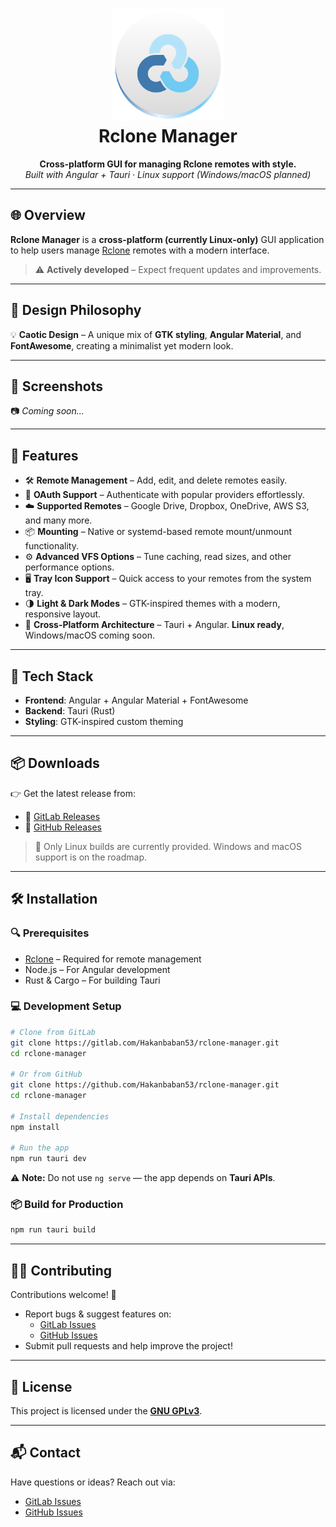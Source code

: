 <h1 align="center">
  <img src="src/assets/rclone.svg" alt="Rclone Manager" height="180">
  <br>
  Rclone Manager
</h1>

<p align="center">
  <b>Cross-platform GUI for managing Rclone remotes with style.</b><br>
  <i>Built with Angular + Tauri · Linux support (Windows/macOS planned)</i>
</p>

---

## 🌐 Overview

**Rclone Manager** is a **cross-platform (currently Linux-only)** GUI application to help users manage [Rclone](https://rclone.org/) remotes with a modern interface.

> ⚠️ **Actively developed** – Expect frequent updates and improvements.

---

## 🎨 Design Philosophy

💡 **Caotic Design** – A unique mix of **GTK styling**, **Angular Material**, and **FontAwesome**, creating a minimalist yet modern look.

---

## 📸 Screenshots

📷 *Coming soon...*

---

## 🚀 Features

- 🛠 **Remote Management** – Add, edit, and delete remotes easily.
- 🔐 **OAuth Support** – Authenticate with popular providers effortlessly.
- ☁️ **Supported Remotes** – Google Drive, Dropbox, OneDrive, AWS S3, and many more.
- 📦 **Mounting** – Native or systemd-based remote mount/unmount functionality.
- ⚙️ **Advanced VFS Options** – Tune caching, read sizes, and other performance options.
- 🖥 **Tray Icon Support** – Quick access to your remotes from the system tray.
- 🌗 **Light & Dark Modes** – GTK-inspired themes with a modern, responsive layout.
- 🧪 **Cross-Platform Architecture** – Tauri + Angular. **Linux ready**, Windows/macOS coming soon.

---

## 🔧 Tech Stack

- **Frontend**: Angular + Angular Material + FontAwesome
- **Backend**: Tauri (Rust)
- **Styling**: GTK-inspired custom theming

---

## 📦 Downloads

👉 Get the latest release from:

- 🔗 [GitLab Releases](https://gitlab.com/Hakanbaban53/rclone-manager/-/releases)
- 🔗 [GitHub Releases](https://github.com/Hakanbaban53/rclone-manager/releases)

> 🚧 Only Linux builds are currently provided. Windows and macOS support is on the roadmap.

---

## 🛠️ Installation

### 🔍 Prerequisites

- [Rclone](https://rclone.org/downloads/) – Required for remote management
- Node.js – For Angular development
- Rust & Cargo – For building Tauri

### 💻 Development Setup

```bash
# Clone from GitLab
git clone https://gitlab.com/Hakanbaban53/rclone-manager.git
cd rclone-manager

# Or from GitHub
git clone https://github.com/Hakanbaban53/rclone-manager.git
cd rclone-manager

# Install dependencies
npm install

# Run the app
npm run tauri dev
```

⚠️ **Note:** Do not use `ng serve` — the app depends on **Tauri APIs**.

### 📦 Build for Production

```bash
npm run tauri build
```

---

## 🧑‍💻 Contributing

Contributions welcome! 🚀

- Report bugs & suggest features on:
  - [GitLab Issues](https://gitlab.com/Hakanbaban53/rclone-manager/issues)
  - [GitHub Issues](https://github.com/Hakanbaban53/rclone-manager/issues)
- Submit pull requests and help improve the project!

---

## 📜 License

This project is licensed under the **[GNU GPLv3](LICENSE)**.

---

## 📬 Contact

Have questions or ideas? Reach out via:

- [GitLab Issues](https://gitlab.com/Hakanbaban53/rclone-manager/issues)
- [GitHub Issues](https://github.com/Hakanbaban53/rclone-manager/issues)